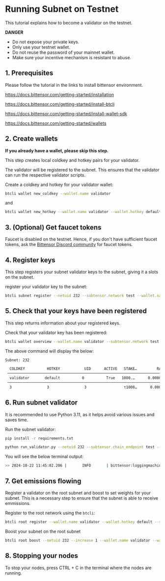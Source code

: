 
# Running Subnet on Testnet

This tutorial explains how to become a validator on the testnet.

**DANGER**
- Do not expose your private keys.
- Only use your testnet wallet.
- Do not reuse the password of your mainnet wallet.
- Make sure your incentive mechanism is resistant to abuse. 

## 1. Prerequisites

Please follow the tutorial in the links to install bittensor environment. 

https://docs.bittensor.com/getting-started/installation

https://docs.bittensor.com/getting-started/install-btcli

https://docs.bittensor.com/getting-started/install-wallet-sdk

https://docs.bittensor.com/getting-started/wallets


## 2. Create wallets 
**If you already have a wallet, please skip this step.**

This step creates local coldkey and hotkey pairs for your validator.

The validator will be registered to the subnet. This ensures that the validator can run the respective validator scripts.


Create a coldkey and hotkey for your validator wallet:

```bash
btcli wallet new_coldkey --wallet.name validator
```

and

```bash
btcli wallet new_hotkey --wallet.name validator --wallet.hotkey default
```

## 3. (Optional) Get faucet tokens
   
Faucet is disabled on the testnet. Hence, if you don't have sufficient faucet tokens, ask the [Bittensor Discord community](https://discord.com/channels/799672011265015819/830068283314929684) for faucet tokens.


## 4. Register keys

This step registers your subnet validator keys to the subnet, giving it a slots on the subnet.

register your validator key to the subnet:

```bash
btcli subnet register --netuid 232 --subtensor.network test --wallet.name validator --wallet.hotkey default
```

## 5. Check that your keys have been registered

This step returns information about your registered keys.

Check that your validator key has been registered:

```bash
btcli wallet overview --wallet.name validator --subtensor.network test
```

The above command will display the below:

```bash
Subnet: 232

  COLDKEY          HOTKEY           UID      ACTIVE   STAKE…         RANK        TRUST    CONSENSUS    INCENTIVE    DIVIDENDS   EMISSION(…       VTRUST   VPE…   UPDAT…   AXON                 HOTKEY_SS58
 ─────────────────────────────────────────────────────────────────────────────────────────────────────────────────────────────────────────────────────────────────────────────────────────────────────────────
  validator       default          0          True   1000.…      0.00000      0.00000      0.00000      0.00000      0.53239          935      1.00000    *        111   1.1.1.1:8123   5F9KGGQuZa
 ─────────────────────────────────────────────────────────────────────────────────────────────────────────────────────────────────────────────────────────────────────────────────────────────────────────────
  3                3                3                 τ1000…      0.00000      0.00000      0.00000      0.00000      0.53239         ρ935      1.00000    
```


## 6. Run subnet validator

It is recommended to use Python 3.11, as it helps avoid various issues and saves time.

Run the subnet validator:

```bash
pip install -r requirements.txt
```

```bash
python run_validator.py --netuid 232 --subtensor.chain_endpoint test --wallet.name validator --wallet.hotkey default --axon.port 9100 --logging.debug --env test
```

You will see the below terminal output:

```bash
>> 2024-10-22 11:45:02.206 |       INFO       | bittensor:loggingmachine.py:442 | Running validator Axon([::], 9100, 5F9KGGQuZms7Ph4QfwZp9pMWYaEcpJZc9kbom2ZYk, stopped, ['Synapse']) on network: test with netuid: 232

```


## 7. Get emissions flowing
Register a validator on the root subnet and boost to set weights for your subnet. This is a necessary step to ensure that the subnet is able to receive emmissions.

Register to the root network using the `btcli`:

```bash
btcli root register --wallet.name validator --wallet.hotkey default --subtensor.chain_endpoint test
```

Boost your subnet on the root subnet

```bash
btcli root boost --netuid 232 --increase 1 --wallet.name validator --wallet.hotkey default --subtensor.chain_endpoint test
```

## 8. Stopping your nodes

To stop your nodes, press CTRL + C in the terminal where the nodes are running.

